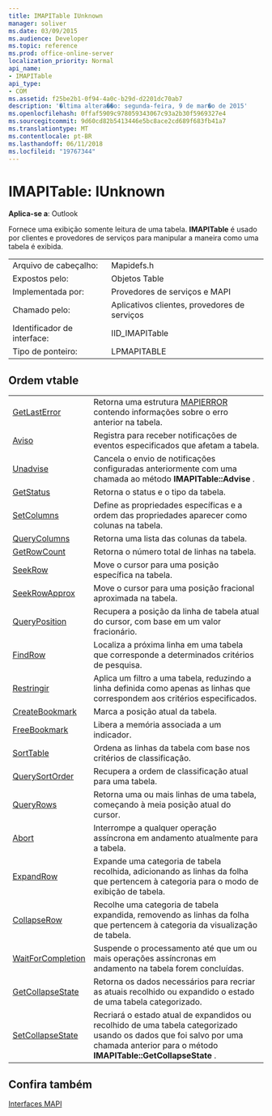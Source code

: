 ```yaml
---
title: IMAPITable IUnknown
manager: soliver
ms.date: 03/09/2015
ms.audience: Developer
ms.topic: reference
ms.prod: office-online-server
localization_priority: Normal
api_name:
- IMAPITable
api_type:
- COM
ms.assetid: f25be2b1-0f94-4a0c-b29d-d2201dc70ab7
description: '�ltima altera��o: segunda-feira, 9 de mar�o de 2015'
ms.openlocfilehash: 0ffaf5909c978059343067c93a2b30f5969327e4
ms.sourcegitcommit: 9d60cd82b5413446e5bc8ace2cd689f683fb41a7
ms.translationtype: MT
ms.contentlocale: pt-BR
ms.lasthandoff: 06/11/2018
ms.locfileid: "19767344"
---
```

# <a name="imapitable--iunknown"></a>IMAPITable: IUnknown

  
  
**Aplica-se a**: Outlook 
  
Fornece uma exibição somente leitura de uma tabela. **IMAPITable** é usado por clientes e provedores de serviços para manipular a maneira como uma tabela é exibida. 
  
|||
|:-----|:-----|
|Arquivo de cabeçalho:  <br/> |Mapidefs.h  <br/> |
|Expostos pelo:  <br/> |Objetos Table  <br/> |
|Implementada por:  <br/> |Provedores de serviços e MAPI  <br/> |
|Chamado pelo:  <br/> |Aplicativos clientes, provedores de serviços  <br/> |
|Identificador de interface:  <br/> |IID_IMAPITable  <br/> |
|Tipo de ponteiro:  <br/> |LPMAPITABLE  <br/> |
   
## <a name="vtable-order"></a>Ordem vtable

|||
|:-----|:-----|
|[GetLastError](imapitable-getlasterror.md) <br/> |Retorna uma estrutura [MAPIERROR](mapierror.md) contendo informações sobre o erro anterior na tabela.  <br/> |
|[Aviso](imapitable-advise.md) <br/> |Registra para receber notificações de eventos especificados que afetam a tabela.  <br/> |
|[Unadvise](imapitable-unadvise.md) <br/> |Cancela o envio de notificações configuradas anteriormente com uma chamada ao método **IMAPITable::Advise** .  <br/> |
|[GetStatus](imapitable-getstatus.md) <br/> |Retorna o status e o tipo da tabela.  <br/> |
|[SetColumns](imapitable-setcolumns.md) <br/> |Define as propriedades específicas e a ordem das propriedades aparecer como colunas na tabela.  <br/> |
|[QueryColumns](imapitable-querycolumns.md) <br/> |Retorna uma lista das colunas da tabela.  <br/> |
|[GetRowCount](imapitable-getrowcount.md) <br/> |Retorna o número total de linhas na tabela.  <br/> |
|[SeekRow](imapitable-seekrow.md) <br/> |Move o cursor para uma posição específica na tabela.  <br/> |
|[SeekRowApprox](imapitable-seekrowapprox.md) <br/> |Move o cursor para uma posição fracional aproximada na tabela.  <br/> |
|[QueryPosition](imapitable-queryposition.md) <br/> |Recupera a posição da linha de tabela atual do cursor, com base em um valor fracionário.  <br/> |
|[FindRow](imapitable-findrow.md) <br/> |Localiza a próxima linha em uma tabela que corresponde a determinados critérios de pesquisa.  <br/> |
|[Restringir](imapitable-restrict.md) <br/> |Aplica um filtro a uma tabela, reduzindo a linha definida como apenas as linhas que correspondem aos critérios especificados.  <br/> |
|[CreateBookmark](imapitable-createbookmark.md) <br/> |Marca a posição atual da tabela.  <br/> |
|[FreeBookmark](imapitable-freebookmark.md) <br/> |Libera a memória associada a um indicador.  <br/> |
|[SortTable](imapitable-sorttable.md) <br/> |Ordena as linhas da tabela com base nos critérios de classificação.  <br/> |
|[QuerySortOrder](imapitable-querysortorder.md) <br/> |Recupera a ordem de classificação atual para uma tabela.  <br/> |
|[QueryRows](imapitable-queryrows.md) <br/> |Retorna uma ou mais linhas de uma tabela, começando à meia posição atual do cursor.  <br/> |
|[Abort](imapitable-abort.md) <br/> |Interrompe a qualquer operação assíncrona em andamento atualmente para a tabela.  <br/> |
|[ExpandRow](imapitable-expandrow.md) <br/> |Expande uma categoria de tabela recolhida, adicionando as linhas da folha que pertencem à categoria para o modo de exibição de tabela.  <br/> |
|[CollapseRow](imapitable-collapserow.md) <br/> |Recolhe uma categoria de tabela expandida, removendo as linhas da folha que pertencem à categoria da visualização de tabela.  <br/> |
|[WaitForCompletion](imapitable-waitforcompletion.md) <br/> |Suspende o processamento até que um ou mais operações assíncronas em andamento na tabela forem concluídas.  <br/> |
|[GetCollapseState](imapitable-getcollapsestate.md) <br/> |Retorna os dados necessários para recriar as atuais recolhido ou expandido o estado de uma tabela categorizado.  <br/> |
|[SetCollapseState](imapitable-setcollapsestate.md) <br/> |Recriará o estado atual de expandidos ou recolhido de uma tabela categorizado usando os dados que foi salvo por uma chamada anterior para o método **IMAPITable::GetCollapseState** .  <br/> |
   
## <a name="see-also"></a>Confira também



[Interfaces MAPI](mapi-interfaces.md)

